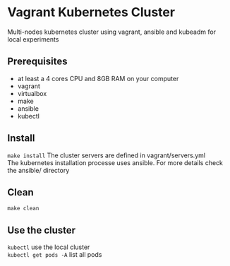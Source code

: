 # Vagrant Kubernetes Cluster
Multi-nodes kubernetes cluster using vagrant, ansible and kubeadm for local experiments

## Prerequisites
- at least a 4 cores CPU and 8GB RAM on your computer
- vagrant
- virtualbox
- make
- ansible
- kubectl

## Install
`make install`
The cluster servers are defined in vagrant/servers.yml \
The kubernetes installation processe uses ansible. For more details check the ansible/ directory

## Clean
`make clean`

## Use the cluster
`kubectl` use the local cluster \
`kubectl get pods -A` list all pods
